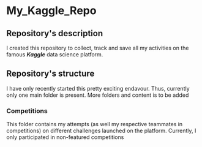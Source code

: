 # My_Kaggle_Repo
## Repository's description
I created this repository to collect, track and save all my activities on the famous ***Kaggle*** data science platform.

## Repository's structure
I have only recently started this pretty exciting endavour. Thus, currently only one main folder is present. More folders and content is to be added

### Competitions
This folder contains my attempts (as well my respective teammates in competitions) on different challenges launched on the platform. Currently, I only participated in non-featured competitions
